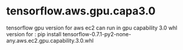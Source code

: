 # tensorflow.aws.gpu.capa3.0
tensorflow gpu version for aws ec2 can run in gpu capability 3.0
whl version for : pip install tensorflow-0.7.1-py2-none-any.aws.ec2.gpu.capability.3.0.whl
